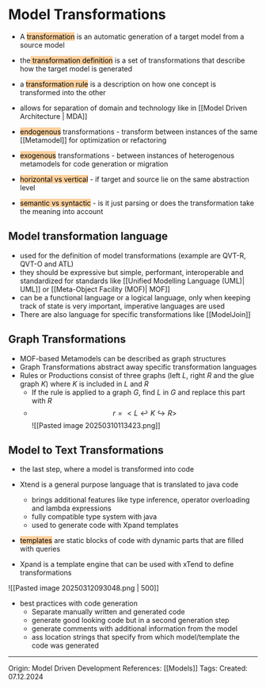 # Model Transformations

- A <mark style="background: #FFB86CA6;">transformation</mark> is an automatic generation of a target model from a source model
- the<mark style="background: #FFB86CA6;"> transformation definition</mark> is a set of transformations that describe how the target model is generated
- a <mark style="background: #FFB86CA6;">transformation rule</mark> is a description on how one concept is transformed into the other

- allows for separation of domain and technology like in [[Model Driven Architecture | MDA]]
- <mark style="background: #FFB86CA6;">endogenous</mark> transformations - transform between instances of the same [[Metamodel]] for optimization or refactoring
- <mark style="background: #FFB86CA6;">exogenous</mark> transformations - between instances of heterogenous metamodels for code generation or migration
- <mark style="background: #FFB86CA6;">horizontal vs vertical</mark> - if target and source lie on the same abstraction level
- <mark style="background: #FFB86CA6;">semantic vs syntactic</mark> - is it just parsing or does the transformation take the meaning into account

## Model transformation language

- used for the definition of model transformations (example are QVT-R, QVT-O and ATL)
- they should be expressive but simple, performant, interoperable and standardized for standards like [[Unified Modelling Language (UML)| UML]] or [[Meta-Object Facility (MOF)| MOF]] 
- can be a functional language or a logical language, only when keeping track of state is very important, imperative languages are used
- There are also language for specific transformations like [[ModelJoin]]

## Graph Transformations

- MOF-based Metamodels can be described as graph structures
- Graph Transformations abstract away specific transformation languages
- Rules or Productions consist of three graphs (left $L$, right $R$ and the glue graph $K$) where $K$ is included in $L$ and $R$
	- If the rule is applied to a graph $G$, find $L$ in $G$ and replace this part with $R$
	- $$r = <L \hookleftarrow K \hookrightarrow R>$$
![[Pasted image 20250310113423.png]]

## Model to Text Transformations

- the last step, where a model is transformed into code

- Xtend is a general purpose language that is translated to java code
	- brings additional features like type inference, operator overloading and lambda expressions
	- fully compatible type system with java
	- used to generate code with Xpand templates
- <mark style="background: #FFB86CA6;">templates</mark> are static blocks of code with dynamic parts that are filled with queries
- Xpand is a template engine that can be used with xTend to define transformations

![[Pasted image 20250312093048.png | 500]]

- best practices with code generation
	- Separate manually written and generated code
	- generate good looking code but in a second generation step
	- generate comments with additional information from the model
	- ass location strings that specify from which model/template the code was generated

---

Origin: Model Driven Development
References: [[Models]]
Tags: 
Created: 07.12.2024

